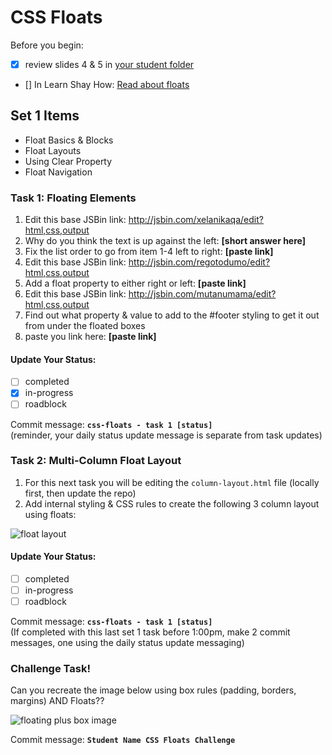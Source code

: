 # CSS Floats
Before you begin:
- [X] review slides 4 & 5 in [your student folder](https://drive.google.com/drive/u/0/folders/0B6mn1BHjNxTgfklWenVXWDVva2hsRHhTdHFFejRuOTlOX0xVRGhKekt5NjJVVkctTG4zaEE)
- [] In Learn Shay How: [Read about floats](http://learn.shayhowe.com/html-css/positioning-content/)

## Set 1 Items

- Float Basics & Blocks
- Float Layouts
- Using Clear Property
- Float Navigation

### Task 1: Floating Elements

1. Edit this base JSBin link: <http://jsbin.com/xelanikaqa/edit?html,css,output>
  1. Why do you think the text is up against the left: __[short answer here]__
  2. Fix the list order to go from item 1-4 left to right: __[paste link]__
2. Edit this base JSBin link: <http://jsbin.com/regotodumo/edit?html,css,output>
  1. Add a float property to either right or left: __[paste link]__
3. Edit this base JSBin link: <http://jsbin.com/mutanumama/edit?html,css,output>
  1. Find out what property & value to add to the #footer styling to get it out from under the floated boxes
  2. paste you link here: __[paste link]__

#### Update Your Status:
- [ ] completed
- [X] in-progress
- [ ] roadblock

Commit message: __`css-floats - task 1 [status]`__  
(reminder, your daily status update message is separate from task updates)

### Task 2: Multi-Column Float Layout

1. For this next task you will be editing the `column-layout.html` file (locally first, then update the repo)
  1. Add internal styling & CSS rules to create the following 3 column layout using floats:

![float layout](https://cloud.githubusercontent.com/assets/6971908/8358137/842c8708-1b13-11e5-9f14-b2e4257e8fe5.png)

#### Update Your Status:
- [ ] completed
- [ ] in-progress
- [ ] roadblock

Commit message: __`css-floats - task 1 [status]`__  
(If completed with this last set 1 task before 1:00pm, make 2 commit messages, one using the daily status update messaging) 
  
### Challenge Task!

Can you recreate the image below using box rules (padding, borders, margins) AND Floats??

![floating plus box image](https://cloud.githubusercontent.com/assets/6971908/8358585/e03dabba-1b15-11e5-9300-a997a92dd886.png)

Commit message: __`Student Name CSS Floats Challenge`__
